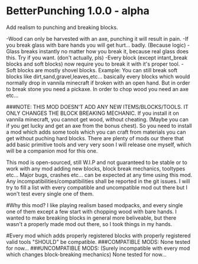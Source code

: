 # BetterPunching 1.0.0 - alpha
Add realism to punching and breaking blocks.

-Wood can only be harvested with an axe, punching it will result in pain.
-If you break glass with bare hands you will get hurt... badly. (Because logic)
-Glass breaks instantly no matter how you break it, because real glass does this. Try if you want. (don't actually, pls)
-Every block (except intant_break blocks and soft blocks) now require you to break it with it's proper tool.
-Soft blocks are mostly shovel blocks.
Example: You can still break soft blocks like dirt,sand,gravel,leaves,etc... 
basically every blocks which would normally drop in vannila minecraft if broken with an open hand.
But in order to break stone you need a pickaxe. In order to chop wood you need an axe etc...

###NOTE: THIS MOD DOESN'T ADD ANY NEW ITEMS/BLOCKS/TOOLS. IT ONLY CHANGES THE BLOCK BREAKING MECHANIC.
If you install it on vannila minecraft, you cannot get wood, without cheating.
(Maybe you can if you get lucky and get an axe from the bonus chest).
So you need to install a mod which adds some tools which you can craft from materials
you can get without puching hard blocks. 
There are plenty of mods our there that add basic primitive tools 
and very very soon I will release one myself, which will be a companion mod for this one.

This mod is open-sourced, still W.I.P and not guaranteed to be stable or to work
with any mod adding new blocks, block break mechanics, tooltypes etc...
Major bugs, crashes etc... can be expected at any time using this mod.
Any incompatibilities/compatibilities shall be reported in the git issues.
I will try to fill a list with every compatible and uncompatible mod out there
but I won't test every single one of them.

#Why this mod?
I like playing realism based modpacks, and every single one of them except a few start with chopping wood with bare hands.
I wanted to make breaking blocks in general more beliveable, but there wasn't a properly made mod out there, so I took things in my hands.

#Every mod which adds properly registered blocks with properly registered valid tools "SHOULD" be compatible.
###COMPATIBLE MODS:
None tested for now...
###UNCOMPATIBLE MODS: (Surely incompatible with every mod which changes block-breaking mechanics)
None tested for now...


